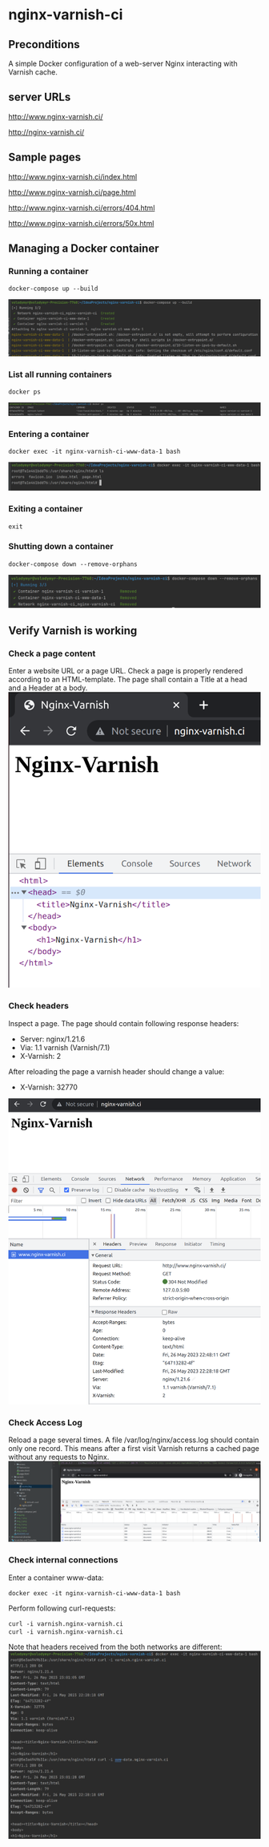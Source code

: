 # nginx-varnish-ci
## Preconditions
A simple Docker configuration of a web-server Nginx interacting with Varnish cache.

## server URLs

http://www.nginx-varnish.ci/

http://nginx-varnish.ci/

## Sample pages

http://www.nginx-varnish.ci/index.html

http://www.nginx-varnish.ci/page.html

http://www.nginx-varnish.ci/errors/404.html

http://www.nginx-varnish.ci/errors/50x.html

## Managing a Docker container
### Running a container
    docker-compose up --build
![img.png](img.png)

### List all running containers
    docker ps
![img_3.png](img_2.png)

### Entering a container
    docker exec -it nginx-varnish-ci-www-data-1 bash
![img_3.png](img_3.png)

### Exiting a container
    exit

### Shutting down a container
    docker-compose down --remove-orphans
![img_4.png](img_4.png)

## Verify Varnish is working

### Check a page content
Enter a website URL or a page URL. Check a page is properly rendered according to an HTML-template.
The page shall contain a Title at a head and a Header at a body.
![img_1.png](img_1.png)

### Check headers
Inspect a page. The page should contain following response headers:
    
* Server: nginx/1.21.6
* Via: 1.1 varnish (Varnish/7.1)
* X-Varnish: 2

After reloading the page a varnish header should change a value:
* X-Varnish: 32770

![img_5.png](img_5.png)

### Check Access Log
Reload a page several times. A file /var/log/nginx/access.log should contain only one record. 
This means after a first visit Varnish returns a cached page without any requests to Nginx.
![img_6.png](img_6.png)

### Check internal connections
Enter a container www-data:

    docker exec -it nginx-varnish-ci-www-data-1 bash

Perform following curl-requests:

    curl -i varnish.nginx-varnish.ci
    curl -i varnish.nginx-varnish.ci

Note that headers received from the both networks are different:
![img_7.png](img_7.png)










